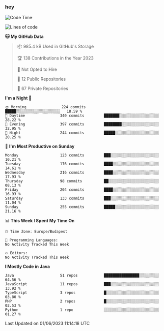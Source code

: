 ### hey

<!--START_SECTION:waka-->
![Code Time](http://img.shields.io/badge/Code%20Time-884%20hrs%2054%20mins-blue)

![Lines of code](https://img.shields.io/badge/From%20Hello%20World%20I%27ve%20Written-966.2%20thousand%20lines%20of%20code-blue)

**🐱 My GitHub Data** 

> 📦 985.4 kB Used in GitHub's Storage 
 > 
> 🏆 138 Contributions in the Year 2023
 > 
> 🚫 Not Opted to Hire
 > 
> 📜 12 Public Repositories 
 > 
> 🔑 67 Private Repositories 
 > 
**I'm a Night 🦉** 

```text
🌞 Morning                224 commits         █████░░░░░░░░░░░░░░░░░░░░   18.59 % 
🌆 Daytime                340 commits         ███████░░░░░░░░░░░░░░░░░░   28.22 % 
🌃 Evening                397 commits         ████████░░░░░░░░░░░░░░░░░   32.95 % 
🌙 Night                  244 commits         █████░░░░░░░░░░░░░░░░░░░░   20.25 % 
```
📅 **I'm Most Productive on Sunday** 

```text
Monday                   123 commits         ███░░░░░░░░░░░░░░░░░░░░░░   10.21 % 
Tuesday                  176 commits         ████░░░░░░░░░░░░░░░░░░░░░   14.61 % 
Wednesday                216 commits         ████░░░░░░░░░░░░░░░░░░░░░   17.93 % 
Thursday                 98 commits          ██░░░░░░░░░░░░░░░░░░░░░░░   08.13 % 
Friday                   204 commits         ████░░░░░░░░░░░░░░░░░░░░░   16.93 % 
Saturday                 133 commits         ███░░░░░░░░░░░░░░░░░░░░░░   11.04 % 
Sunday                   255 commits         █████░░░░░░░░░░░░░░░░░░░░   21.16 % 
```


📊 **This Week I Spent My Time On** 

```text
🕑︎ Time Zone: Europe/Budapest

💬 Programming Languages: 
No Activity Tracked This Week

🔥 Editors: 
No Activity Tracked This Week
```

**I Mostly Code in Java** 

```text
Java                     51 repos            ████████████████░░░░░░░░░   64.56 % 
JavaScript               11 repos            ███░░░░░░░░░░░░░░░░░░░░░░   13.92 % 
TypeScript               3 repos             █░░░░░░░░░░░░░░░░░░░░░░░░   03.80 % 
PHP                      2 repos             █░░░░░░░░░░░░░░░░░░░░░░░░   02.53 % 
Python                   1 repo              ░░░░░░░░░░░░░░░░░░░░░░░░░   01.27 % 
```




 Last Updated on 01/06/2023 11:14:18 UTC
<!--END_SECTION:waka-->

